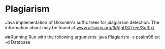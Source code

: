# Plagiarism
Java implementation of Ukkonen's suffix trees for plagiarsim detection.
The information about may be found at www.allisons.org/ll/AlgDS/Tree/Suffix/

##Running
Run with the following arguments:
java Plagiarism -s psalm98.txt -d Database
